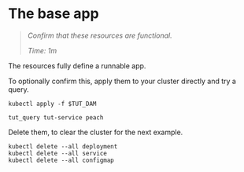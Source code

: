 # The base app

> _Confirm that these resources are functional._
>
> _Time: 1m_

The resources fully define a runnable app.

To optionally confirm this, apply them to your cluster
directly and try a query.

<!-- @runKinflate @demo -->
```
kubectl apply -f $TUT_DAM
```

<!-- @query @demo -->
```
tut_query tut-service peach
```

Delete them, to clear the cluster for the next example.

<!-- @query @demo -->
```
kubectl delete --all deployment
kubectl delete --all service
kubectl delete --all configmap
```
